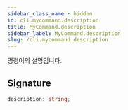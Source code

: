 ```yaml
---
sidebar_class_name : hidden
id: cli.mycommand.description
title: MyCommand.description
sidebar_label: MyCommand.description
slug: /cli.mycommand.description
---
```






명령어의 설명입니다.

## Signature

```typescript
description: string;
```
